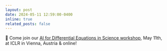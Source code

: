 ```yaml
---
layout: post
date: 2024-05-11 12:59:00-0400
inline: true
related_posts: false
---
```


:roller_coaster: Come join our [AI for Differential Equations in Science workshop](https://ai4diffeqtnsinsci.github.io/), May 11th, at ICLR in Vienna, Austria & online!
